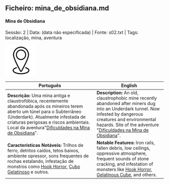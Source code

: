 ## Ficheiro: mina_de_obsidiana.md

#### Mina de Obsidiana

Sessão: 2 | Data: (data não especificada) | Fonte: s02.txt | Tags: localização, mina, aventura

![Mina de Obsidiana](../../../assets/location/location_blank.png)

| Português                                                                                                                                                                                                                                                                                                                  | English                                                                                                                                                                                                                                                                                  |
| -------------------------------------------------------------------------------------------------------------------------------------------------------------------------------------------------------------------------------------------------------------------------------------------------------------------------- | ---------------------------------------------------------------------------------------------------------------------------------------------------------------------------------------------------------------------------------------------------------------------------------------- |
| **Descrição:** Uma mina antiga e claustrofóbica, recentemente abandonada após os mineiros terem aberto um túnel para o Subterrâneo (Underdark). Atualmente infestada de criaturas perigosas e riscos ambientais. Local da aventura"[Dificuldades na Mina de Obsidiana](s02_dificuldades_na_mina_de_obsidiana_summary.md)". | **Description:** An old, claustrophobic mine recently abandoned after miners dug into an Underdark tunnel. Now infested by dangerous creatures and environmental hazards. Site of the adventure "[Dificuldades na Mina de Obsidiana](s02_dificuldades_na_mina_de_obsidiana_summary.md)". |
| **Características Notáveis:** Trilhos de ferro, detritos caídos, tetos baixos, ambiente opressor, sons frequentes de rochas estalando, infestação de monstros como [Hook Horror](hook_horror.md), [Cubo Gelatinoso](gelatinous_cube.md) e outros.                                                                          | **Notable Features:** Iron rails, fallen debris, low ceilings, oppressive atmosphere, frequent sounds of stone cracking, and infestation of monsters like [Hook Horror](hook_horror.md), [Gelatinous Cube](gelatinous_cube.md), and others.                                              |




















